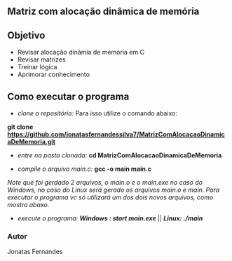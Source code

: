 ## Matriz com alocação dinâmica de memória

## Objetivo
- Revisar alocação dinâmia de memória em C
- Revisar matrizes
- Treinar lógica
- Aprimorar conhecimento

## Como executar o programa

- *clone o repositório:* Para isso utilize o comando abaixo: 

**git clone https://github.com/jonatasfernandessilva7/MatrizComAlocacaoDinamicaDeMemoria.git**

- *entre na pasta clonada:* **cd MatrizComAlocacaoDinamicaDeMemoria**

- *compile o arquivo main.c:* **gcc -o main main.c**

_Note que foi gerdado 2 arquivos, o main.o e o main.exe no caso do Windows, no caso do Linux será gerado os arquivos main.o e main. Para executar o programa vc só utilizará um dos dois novos arquivos, como mostro abaxo._

- *execute o programa:* **_Windows : start main.exe_** || **_Linux: ./main_**

### Autor
Jonatas Fernandes 